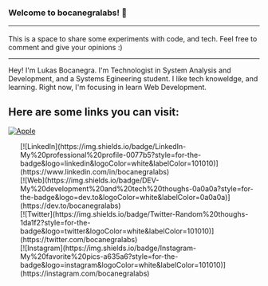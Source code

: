 ### Welcome to bocanegralabs! 🤖<hr>

This is a space to share some experiments with code, and tech. Feel free to comment and give your opinions :)<hr>

Hey! I'm Lukas Bocanegra. I'm Technologist in System Analysis and Development, and a Systems Egineering student. I like tech knoweldge, and learning.
Right now, I'm focusing in learn Web Development.

## Here are some links you can visit:
[![Apple](https://img.shields.io/badge/iOS-999999?style=for-the-badge&logo=apple&logoColor=white&labelColor=101010)]()
<ul>
<!--   <li>Visit my development and tech thoughs on <a href="https://dev.to/bocanegralabs">DEV</a> 💻💡</li>
  <li>Visit my favorite pictures on <a href="https://www.instagram.com/bocanegralabs/">Instagram</a> 🌄</li>
  <li>Visit random thoughs on <a href="https://twitter.com/bocanegralabs">Twitter</a> 🐦</li> -->
  [![LinkedIn](https://img.shields.io/badge/LinkedIn-My%20professional%20profile-0077b5?style=for-the-badge&logo=linkedin&logoColor=white&labelColor=101010)](https://www.linkedin.com/in/bocanegralabs)
  <br/>
  [![Web](https://img.shields.io/badge/DEV-My%20development%20and%20tech%20thoughs-0a0a0a?style=for-the-badge&logo=dev.to&logoColor=white&labelColor=0a0a0a)](https://dev.to/bocanegralabs)
  <br/>
  [![Twitter](https://img.shields.io/badge/Twitter-Random%20thoughs-1da1f2?style=for-the-badge&logo=twitter&logoColor=white&labelColor=101010)](https://twitter.com/bocanegralabs)
  <br/>
  [![Instagram](https://img.shields.io/badge/Instagram-My%20favorite%20pics-a635a6?style=for-the-badge&logo=instagram&logoColor=white&labelColor=101010)](https://instagram.com/bocanegralabs)
</ul>
